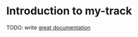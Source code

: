 # Introduction to my-track

TODO: write [great documentation](http://jacobian.org/writing/what-to-write/)
